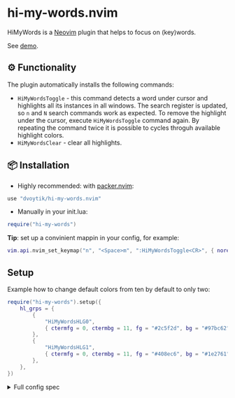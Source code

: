 # hi-my-words.nvim
HiMyWords is a [Neovim](https://neovim.io/) plugin that helps to focus on (key)words.

See [demo](https://github.com/dvoytik/hi-my-words.nvim/wiki#demo).

## ⚙️ Functionality
The plugin automatically installs the following commands:
 * `HiMyWordsToggle` - this command detects a word under cursor and highlights all its
                       instances in all windows. The search register is updated, so `n` and `N`
                       search commands work as expected. To remove the highlight under the cursor,
                       execute `HiMyWordsToggle` command again. By repeating the command twice
                       it is possible to cycles throguh available highlight colors.
 * `HiMyWordsClear` - clear all highlights.

## 📦 Installation

- Highly recommended: with [packer.nvim](https://github.com/wbthomason/packer.nvim):
```lua
use "dvoytik/hi-my-words.nvim"
```

- Manually in your init.lua:
```lua
require("hi-my-words")
```

**Tip**: set up a convinient mappin in your config, for example:
```lua
vim.api.nvim_set_keymap("n", "<Space>m", ":HiMyWordsToggle<CR>", { noremap = true })
```

## Setup

Example how to change default colors from ten by default to only two:
```lua
require("hi-my-words").setup({
	hl_grps = {
		{
			"HiMyWordsHLG0",
			{ ctermfg = 0, ctermbg = 11, fg = "#2c5f2d", bg = "#97bc62", bold = true, italic = true },
		},
		{
			"HiMyWordsHLG1",
			{ ctermfg = 0, ctermbg = 11, fg = "#408ec6", bg = "#1e2761", bold = true, italic = true },
		},
	},
})
```

<details><summary>Full config spec</summary>
<p>

### Default settings

The plugin automatically sets up the following defaults:

```lua
require("hi-my-words").setup({
	silent = false,
	hl_grps = {
		{
			"HiMyWordsHLG0",
			{ ctermfg = 130, ctermbg = 21, fg = "#eea47f", bg = "#00539c", bold = true, italic = true },
		},
		{
			"HiMyWordsHLG1",
			{ ctermfg = 0, ctermbg = 11, fg = "#101820", bg = "#fee715", bold = true, italic = true },
		},
		{
			"HiMyWordsHLG2",
			{ ctermfg = 0, ctermbg = 11, fg = "#ccf381", bg = "#4831d4", bold = true, italic = true },
		},
		{
			"HiMyWordsHLG3",
			{ ctermfg = 0, ctermbg = 11, fg = "#e2d1f9", bg = "#317773", bold = true, italic = true },
		},
		{
			"HiMyWordsHLG4",
			{ ctermfg = 15, ctermbg = 1, fg = "#ffffff", bg = "#8aaae5", bold = true, italic = true },
		},
		{
			"HiMyWordsHLG5",
			{ ctermfg = 15, ctermbg = 1, fg = "#fcf6f5", bg = "#990011", bold = true, italic = true },
		},
		{
			"HiMyWordsHLG6",
			{ ctermfg = 0, ctermbg = 11, fg = "#2f3c7e", bg = "#fbeaeb", bold = true, italic = true },
		},
		{
			"HiMyWordsHLG7",
			{ ctermfg = 0, ctermbg = 11, fg = "#2c5f2d", bg = "#97bc62", bold = true, italic = true },
		},
		{
			"HiMyWordsHLG8",
			{ ctermfg = 0, ctermbg = 11, fg = "#408ec6", bg = "#1e2761", bold = true, italic = true },
		},
		{
			"HiMyWordsHLG9",
			{ ctermfg = 15, ctermbg = 1, fg = "#990011", bg = "#fcf6f5", bold = true, italic = true },
		},
	},
})
```

</p>
</details>
